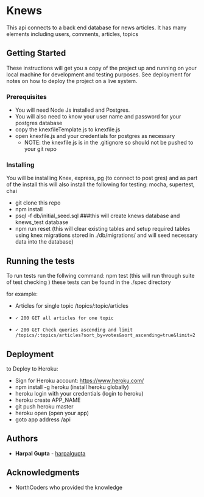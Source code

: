 # Knews

This api connects to a back end database for news articles. It has many elements including users, comments, articles, topics

## Getting Started

These instructions will get you a copy of the project up and running on your local machine for development and testing purposes. See deployment for notes on how to deploy the project on a live system.

### Prerequisites

* You will need Node Js installed and Postgres.
* You will also need to know your user name and password for your postgres database
* copy the knexfileTemplate.js to knexfile.js 
* open knexfile.js and your credentials for postgres as necessary
  * NOTE: the knexfile.js is in the .gitignore so should not be pushed to your git repo

### Installing

You will be installing Knex, express, pg (to connect to post gres) and as part of the install this will also install the following for testing: mocha, supertest, chai

* git clone this repo
* npm install 
* psql -f db/initial_seed.sql  ###this will create knews database and knews_test database
* npm run reset (this will clear existing tables and setup required tables using knex migrations stored in ./db/migrations/ and will seed necessary data into the database)



## Running the tests

To run tests run the follwing command:
npm test (this will run through suite of test checking )
these tests can be found in the ./spec directory


for example:
 * Articles for single topic /topics/:topic/articles
 *     ✓ 200 GET all articles for one topic
 *     ✓ 200 GET Check queries ascending and limit /topics/:topics/articles?sort_by=votes&sort_ascending=true&limit=2
 

## Deployment
to Deploy to Heroku:

* Sign for Heroku account: https://www.heroku.com/
* npm install -g heroku (install heroku globally)
* heroku login with your credentials (login to heroku)
* heroku create APP_NAME
* git push heroku master
* heroku open (open your app)
* goto app address /api


## Authors

* **Harpal Gupta** - [harpalgupta](https://github.com/harpalgupta)



## Acknowledgments

* NorthCoders who provided the knowledge

